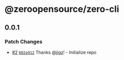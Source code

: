 # @zeroopensource/zero-cli

## 0.0.1

### Patch Changes

- [#2](https://github.com/zeroopensource/zero-cli/pull/2) [`602a912`](https://github.com/zeroopensource/zero-cli/commit/602a912007ea483c2e5b1cc0e1ef35bf27f020d2) Thanks [@jigz](https://github.com/jigz)! - Initialize repo
